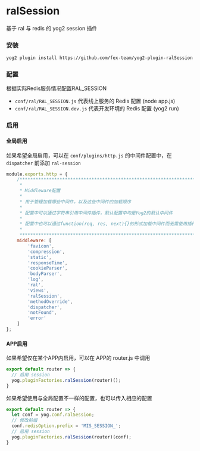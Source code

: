 ralSession
=====================

基于 ral 与 redis 的 yog2 session 插件

### 安装

```bash
yog2 plugin install https://github.com/fex-team/yog2-plugin-ralSession
```

### 配置

根据实际Redis服务情况配置RAL_SESSION

- `conf/ral/RAL_SESSION.js` 代表线上服务的 Redis 配置 (node app.js)
- `conf/ral/RAL_SESSION.dev.js` 代表开发环境的 Redis 配置 (yog2 run)

### 启用

#### 全局启用

如果希望全局启用，可以在 `conf/plugins/http.js` 的中间件配置中，在 `dispatcher` 前添加 `ral-session`

```javascript
module.exports.http = {
    /***************************************************************************
     *
     * Middleware配置
     *
     * 用于管理加载哪些中间件，以及这些中间件的加载顺序
     *
     * 配置中可以通过字符串引用中间件插件，默认配置中均是Yog2的默认中间件
     *
     * 配置中也可以通过function(req, res, next){}的形式加载中间件而无需使用插件管理
     *
     ***************************************************************************/
    middleware: [
        'favicon',
        'compression',
        'static',
        'responseTime',
        'cookieParser',
        'bodyParser',
        'log',
        'ral',
        'views',
        'ralSession',
        'methodOverride',
        'dispatcher',
        'notFound',
        'error'
    ]
};
```

#### APP启用

如果希望仅在某个APP内启用，可以在 APP的 router.js 中调用

```javascript
export default router => {
  // 启用 session
  yog.pluginFactories.ralSession(router)();
}
```

如果希望使用与全局配置不一样的配置，也可以传入相应的配置

```javascript
export default router => {
  let conf = yog.conf.ralSession;
  // 修改前缀
  conf.redisOption.prefix = 'MIS_SESSION_';
  // 启用 session
  yog.pluginFactories.ralSession(router)(conf);
}
```
